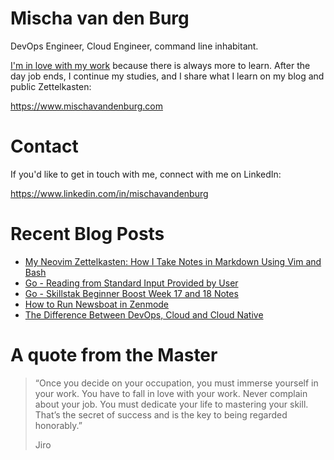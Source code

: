# Mischa van den Burg

DevOps Engineer, Cloud Engineer, command line inhabitant.

[I'm in love with my work](https://mischavandenburg.com/zet/articles/jiro-sushi/) because there is always more to learn. After the day job ends, I continue my studies, and I share what I learn on my blog and public Zettelkasten:

https://www.mischavandenburg.com

# Contact

If you'd like to get in touch with me, connect with me on LinkedIn:

https://www.linkedin.com/in/mischavandenburg

# Recent Blog Posts
<!-- BLOG-POST-LIST:START -->
- [My Neovim Zettelkasten: How I Take Notes in Markdown Using Vim and Bash](https://mischavandenburg.com/zet/neovim-zettelkasten/)
- [Go - Reading from Standard Input Provided by User](https://mischavandenburg.com/zet/go-reading-stdinput-cmdline/)
- [Go - Skillstak Beginner Boost Week 17 and 18 Notes](https://mischavandenburg.com/zet/go-rwxrob-boost-week-17-18/)
- [How to Run Newsboat in Zenmode](https://mischavandenburg.com/zet/newsboat-in-zenmode/)
- [The Difference Between DevOps, Cloud and Cloud Native](https://mischavandenburg.com/zet/cloud-cloudnative-devops/)
<!-- BLOG-POST-LIST:END -->

# A quote from the Master

> “Once you decide on your occupation, you must immerse yourself in your work. You have to fall in love with your work. Never complain about your job. You must dedicate your life to mastering your skill. That’s the secret of success and is the key to being regarded honorably.”
>
> Jiro
